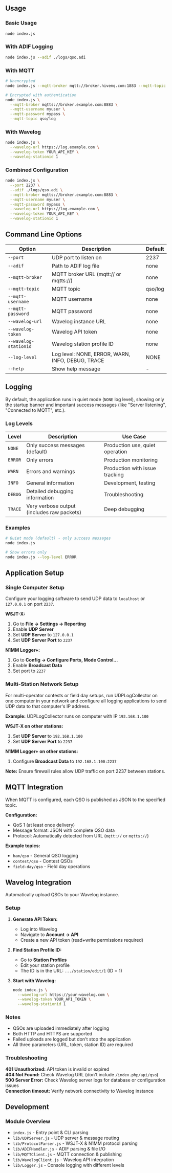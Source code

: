 ## Usage

### Basic Usage

```bash
node index.js
```

### With ADIF Logging

```bash
node index.js --adif ./logs/qso.adi
```

### With MQTT

```bash
# Unencrypted
node index.js --mqtt-broker mqtt://broker.hivemq.com:1883 --mqtt-topic ham/qso

# Encrypted with authentication
node index.js \
  --mqtt-broker mqtts://broker.example.com:8883 \
  --mqtt-username myuser \
  --mqtt-password mypass \
  --mqtt-topic qso/log
```

### With Wavelog

```bash
node index.js \
  --wavelog-url https://log.example.com \
  --wavelog-token YOUR_API_KEY \
  --wavelog-stationid 1
```

### Combined Configuration

```bash
node index.js \
  --port 2237 \
  --adif ./logs/qso.adi \
  --mqtt-broker mqtts://broker.example.com:8883 \
  --mqtt-username myuser \
  --mqtt-password mypass \
  --wavelog-url https://log.example.com \
  --wavelog-token YOUR_API_KEY \
  --wavelog-stationid 1
```

## Command Line Options

| Option | Description | Default |
|--------|-------------|---------|
| `--port` | UDP port to listen on | 2237 |
| `--adif` | Path to ADIF log file | none |
| `--mqtt-broker` | MQTT broker URL (mqtt:// or mqtts://) | none |
| `--mqtt-topic` | MQTT topic | qso/log |
| `--mqtt-username` | MQTT username | none |
| `--mqtt-password` | MQTT password | none |
| `--wavelog-url` | Wavelog instance URL | none |
| `--wavelog-token` | Wavelog API token | none |
| `--wavelog-stationid` | Wavelog station profile ID | none |
| `--log-level` | Log level: NONE, ERROR, WARN, INFO, DEBUG, TRACE | NONE |
| `--help` | Show help message | - |

## Logging

By default, the application runs in quiet mode (`NONE` log level), showing only the startup banner and important success messages (like "Server listening", "Connected to MQTT", etc.).

### Log Levels

| Level | Description | Use Case |
|-------|-------------|----------|
| `NONE` | Only success messages (default) | Production use, quiet operation |
| `ERROR` | Only errors | Production monitoring |
| `WARN` | Errors and warnings | Production with issue tracking |
| `INFO` | General information | Development, testing |
| `DEBUG` | Detailed debugging information | Troubleshooting |
| `TRACE` | Very verbose output (includes raw packets) | Deep debugging |

### Examples

```bash
# Quiet mode (default) - only success messages
node index.js

# Show errors only
node index.js --log-level ERROR
```

## Application Setup

### Single Computer Setup

Configure your logging software to send UDP data to `localhost` or `127.0.0.1` on port `2237`.

**WSJT-X:**
1. Go to **File → Settings → Reporting**
2. Enable **UDP Server**
3. Set **UDP Server** to `127.0.0.1`
4. Set **UDP Server Port** to `2237`

**N1MM Logger+:**
1. Go to **Config → Configure Ports, Mode Control...**
2. Enable **Broadcast Data**
3. Set port to `2237`

### Multi-Station Network Setup

For multi-operator contests or field day setups, run UDPLogCollector on one computer in your network and configure all logging applications to send UDP data to that computer's IP address.

**Example:** UDPLogCollector runs on computer with IP `192.168.1.100`

**WSJT-X on other stations:**
1. Set **UDP Server** to `192.168.1.100`
2. Set **UDP Server Port** to `2237`

**N1MM Logger+ on other stations:**
1. Configure **Broadcast Data** to `192.168.1.100:2237`

**Note:** Ensure firewall rules allow UDP traffic on port 2237 between stations.

## MQTT Integration

When MQTT is configured, each QSO is published as JSON to the specified topic.

**Configuration:**
- QoS 1 (at least once delivery)
- Message format: JSON with complete QSO data
- Protocol: Automatically detected from URL (`mqtt://` or `mqtts://`)

**Example topics:**
- `ham/qso` - General QSO logging
- `contest/qso` - Contest QSOs
- `field-day/qso` - Field day operations

## Wavelog Integration

Automatically upload QSOs to your Wavelog instance.

### Setup

1. **Generate API Token:**
   - Log into Wavelog
   - Navigate to **Account → API**
   - Create a new API token (read+write permissions required)

2. **Find Station Profile ID:**
   - Go to **Station Profiles**
   - Edit your station profile
   - The ID is in the URL: `.../station/edit/1` (ID = 1)

3. **Start with Wavelog:**
   ```bash
   node index.js \
     --wavelog-url https://your-wavelog.com \
     --wavelog-token YOUR_API_TOKEN \
     --wavelog-stationid 1
   ```

### Notes

- QSOs are uploaded immediately after logging
- Both HTTP and HTTPS are supported
- Failed uploads are logged but don't stop the application
- All three parameters (URL, token, station ID) are required

### Troubleshooting

**401 Unauthorized:** API token is invalid or expired  
**404 Not Found:** Check Wavelog URL (don't include `/index.php/api/qso`)  
**500 Server Error:** Check Wavelog server logs for database or configuration issues  
**Connection timeout:** Verify network connectivity to Wavelog instance

## Development

### Module Overview

- `index.js` - Entry point & CLI parsing
- `lib/UDPServer.js` - UDP server & message routing
- `lib/ProtocolParser.js` - WSJT-X & N1MM protocol parsing
- `lib/ADIFHandler.js` - ADIF parsing & file I/O
- `lib/MQTTClient.js` - MQTT connection & publishing
- `lib/WavelogClient.js` - Wavelog API integration
- `lib/Logger.js` - Console logging with different levels

